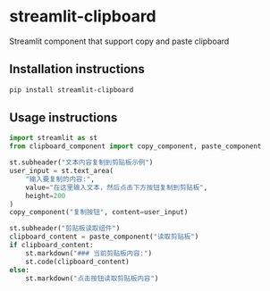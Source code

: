 # streamlit-clipboard

Streamlit component that support copy and paste clipboard

## Installation instructions

```sh
pip install streamlit-clipboard
```

## Usage instructions

```python
import streamlit as st
from clipboard_component import copy_component, paste_component

st.subheader("文本内容复制到剪贴板示例")
user_input = st.text_area(
    "输入要复制的内容:",
    value="在这里输入文本，然后点击下方按钮复制到剪贴板",
    height=200
)
copy_component("复制按钮", content=user_input)

st.subheader("剪贴板读取组件")
clipboard_content = paste_component("读取剪贴板")
if clipboard_content:
    st.markdown("### 当前剪贴板内容:")
    st.code(clipboard_content)
else:
    st.markdown("点击按钮读取剪贴板内容")
```